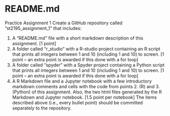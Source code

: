 # README.md
Practice Assignment 1
Create a GitHub repository called “st2195_assignment_1” that includes:
1. A “README.md” file with a short markdown description of this
assignment.
[1 point]
2. A folder called “r_studio” with a R-studio project containing an R script
that prints all integers between 1 and 10 (including 1 and 10) to screen.
[1 point – an extra point is awarded if this done with a for loop]
3. A folder called “spyder” with a Spyder project containing a Python script
that prints all integers between 1 and 10 (including 1 and 10) to screen.
[1 point – an extra point is awarded if this done with a for loop]
4. A R Markdown file and a Jupyter notebook with a few introductory
markdown comments and cells with the code from points 2. (R) and 3.
(Python) of this assignment. Also, the two html files generated by the R
Markdown and Jupyter notebook.
[1.5 point per notebook]
The items described above (i.e., every bullet point) should be committed
separately to the repository.
